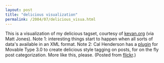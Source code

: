 ```yaml
---
layout: post
title: "delicious visualization"
permalink: /2004/07/delicious_visua.html
---
```


<p><a href="http://www.flickr.com/photo.gne?id=64567" title="photo sharing"><img src="http://www.flickr.com/photos/64567_t.jpg" alt="" border="0" align="right" hspace="10" vspace="5" /></a>This is a visualization of my delicious tagset, courtesy of <a href="http://kevan.org/extispicious.cgi">kevan.org</a> (via Matt Jones).  Note 1:  interesting things start to happen when all sorts of data's available in an XML format.  Note 2:  Cal Henderson has a <a href="http://code.iamcal.com/pl/mt3/tags/">plugin</a> for Movable Type 3.0 to create delicious style tagging on posts, for on the fly post categorization.  More like this, please. (Posted from <a href="http://www.flickr.com/">flickr</a>.)</p>


